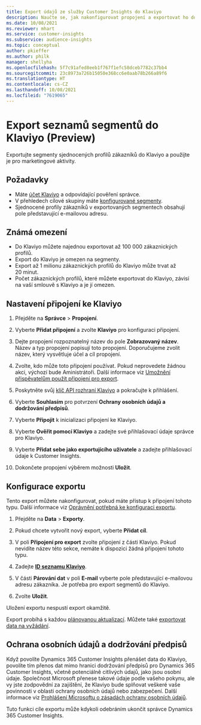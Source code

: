 ```yaml
---
title: Export údajů ze služby Customer Insights do Klaviyo
description: Naučte se, jak nakonfigurovat propojení a exportovat ho do Klaviyo.
ms.date: 10/08/2021
ms.reviewer: mhart
ms.service: customer-insights
ms.subservice: audience-insights
ms.topic: conceptual
author: pkieffer
ms.author: philk
manager: shellyha
ms.openlocfilehash: 5f7c91afed8eeb1f767f1efc58dceb7782c37bb4
ms.sourcegitcommit: 23c8973a726b15050e368cc6e0aab78b266a89f6
ms.translationtype: HT
ms.contentlocale: cs-CZ
ms.lasthandoff: 10/08/2021
ms.locfileid: "7619065"
---
```

# <a name="export-segment-lists-to-klaviyo-preview"></a>Export seznamů segmentů do Klaviyo (Preview)

Exportujte segmenty sjednocených profilů zákazníků do Klaviyo a použijte je pro marketingové aktivity.

## <a name="prerequisites"></a>Požadavky

-   Máte [účet Klaviyo](https://www.klaviyo.com/) a odpovídající pověření správce.
-   V přehledech cílové skupiny máte [konfigurované segmenty](segments.md).
-   Sjednocené profily zákazníků v exportovaných segmentech obsahují pole představující e-mailovou adresu.

## <a name="known-limitations"></a>Známá omezení

- Do Klaviyo můžete najednou exportovat až 100 000 zákaznických profilů.
- Export do Klaviyo je omezen na segmenty.
- Export až 1 milionu zákaznických profilů do Klaviyo může trvat až 20 minut. 
- Počet zákaznických profilů, které můžete exportovat do Klaviyo, závisí na vaší smlouvě s Klaviyo a je jí omezen.

## <a name="set-up-connection-to-klaviyo"></a>Nastavení připojení ke Klaviyo

1. Přejděte na **Správce** > **Propojení**.

1. Vyberte **Přidat připojení** a zvolte **Klaviyo** pro konfiguraci připojení.

1. Dejte propojení rozpoznatelný název do pole **Zobrazovaný název**. Název a typ propojení popisují toto propojení. Doporučujeme zvolit název, který vysvětluje účel a cíl propojení.

1. Zvolte, kdo může toto připojení používat. Pokud neprovedete žádnou akci, výchozí bude Aministrátoři. Další informace viz [Umožnění přispěvatelům použít připojení pro export](connections.md#allow-contributors-to-use-a-connection-for-exports).

1. Poskytněte svůj [klíč API rozhraní Klaviyo](https://help.klaviyo.com/hc/articles/115005062267-How-to-Manage-Your-Account-s-API-Keys) a pokračujte k přihlášení. 

1. Vyberte **Souhlasím** pro potvrzení **Ochrany osobních údajů a dodržování předpisů**.

1. Vyberte **Připojit** k inicializaci připojení ke Klaviyo.

1. Vyberte **Ověřit pomocí Klaviyo** a zadejte své přihlašovací údaje správce pro Klaviyo.

1. Vyberte **Přidat sebe jako exportujícího uživatele** a zadejte přihlašovací údaje k Customer Insights.

1. Dokončete propojení výběrem možnosti **Uložit**.

## <a name="configure-an-export"></a>Konfigurace exportu

Tento export můžete nakonfigurovat, pokud máte přístup k připojení tohoto typu. Další informace viz [Oprávnění potřebná ke konfiguraci exportu](export-destinations.md#set-up-a-new-export).

1. Přejděte na **Data** > **Exporty**.

1. Pokud chcete vytvořit nový export, vyberte **Přidat cíl**.

1. V poli **Připojení pro export** zvolte připojení z části Klaviyo. Pokud nevidíte název této sekce, nemáte k dispozici žádná připojení tohoto typu.

1. Zadejte [**ID seznamu Klaviyo**](https://help.klaviyo.com/hc/articles/115005078647-How-to-Find-a-List-ID).     

3. V části **Párování dat** v poli **E-mail** vyberte pole představující e-mailovou adresu zákazníka. Je potřeba pro export segmentů do Klaviyo.

1. Zvolte **Uložit**.

Uložení exportu nespustí export okamžitě.

Export probíhá s každou [plánovanou aktualizací](system.md#schedule-tab). Můžete také [exportovat data na vyžádání](export-destinations.md#run-exports-on-demand). 


## <a name="data-privacy-and-compliance"></a>Ochrana osobních údajů a dodržování předpisů

Když povolíte Dynamics 365 Customer Insights přenášet data do Klaviyo, povolíte tím přenos dat mimo hranici dodržování předpisů pro Dynamics 365 Customer Insights, včetně potenciálně citlivých údajů, jako jsou osobní údaje. Společnost Microsoft přenese takové údaje podle vašeho pokynu, ale vy jste zodpovědní za zajištění, že Klaviyo bude splňovat veškeré vaše povinnosti v oblasti ochrany osobních údajů nebo zabezpečení. Další informace viz [Prohlášení Microsoftu o zásadách ochrany osobních údajů](https://go.microsoft.com/fwlink/?linkid=396732).

Tuto funkci cíle exportu může kdykoli odebráním ukončit správce Dynamics 365 Customer Insights.
